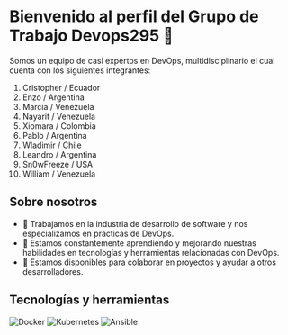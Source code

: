 # Bienvenido al perfil del Grupo de Trabajo Devops295 👋

Somos un equipo de casi expertos en DevOps, multidisciplinario el cual cuenta con los siguientes integrantes:

1. Cristopher  / Ecuador
2. Enzo / Argentina
3. Marcia / Venezuela
4. Nayarit / Venezuela
5. Xiomara / Colombia
6. Pablo / Argentina
7. Wladimir / Chile
8. Leandro / Argentina
9. Sn0wFreeze / USA 
10. William / Venezuela 
 

## Sobre nosotros

- 💼 Trabajamos en la industria de desarrollo de software y nos especializamos en prácticas de DevOps.
- 🌱 Estamos constantemente aprendiendo y mejorando nuestras habilidades en tecnologías y herramientas relacionadas con DevOps.
- 🤝 Estamos disponibles para colaborar en proyectos y ayudar a otros desarrolladores.

## Tecnologías y herramientas

![Docker](https://img.shields.io/badge/-Docker-2496ED?logo=docker&logoColor=white)
![Kubernetes](https://img.shields.io/badge/-Kubernetes-326CE5?logo=kubernetes&logoColor=white)
![Ansible](https://img.shields.io/badge/-Ansible-EE0000?logo=ansible&logoColor=white)
